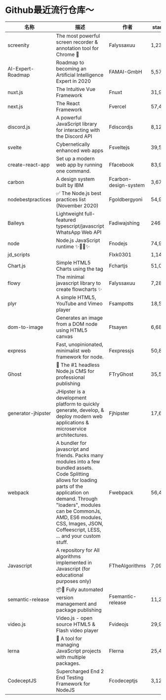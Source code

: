 # Github最近流行仓库～

| 名称  | 描述  | 作者  | star量 | 地址  |
| --- | --- | --- | ----- | --- |
| screenity | The most powerful screen recorder & annotation tool for Chrome 🎥 | Falyssaxuu | 1,231 | https://github.com/alyssaxuu/screenity
AI-Expert-Roadmap | Roadmap to becoming an Artificial Intelligence Expert in 2020 | FAMAI-GmbH | 5,575 | https://github.com/AMAI-GmbH/AI-Expert-Roadmap
nuxt.js | The Intuitive Vue Framework | Fnuxt | 31,900 | https://github.com/nuxt/nuxt.js
next.js | The React Framework | Fvercel | 57,432 | https://github.com/vercel/next.js
discord.js | A powerful JavaScript library for interacting with the Discord API | Fdiscordjs | 8,122 | https://github.com/discordjs/discord.js
svelte | Cybernetically enhanced web apps | Fsveltejs | 39,586 | https://github.com/sveltejs/svelte
create-react-app | Set up a modern web app by running one command. | Ffacebook | 83,928 | https://github.com/facebook/create-react-app
carbon | A design system built by IBM | Fcarbon-design-system | 3,677 | https://github.com/carbon-design-system/carbon
nodebestpractices | ✅ The Node.js best practices list (November 2020) | Fgoldbergyoni | 54,919 | https://github.com/goldbergyoni/nodebestpractices
Baileys | Lightweight full-featured typescript/javascript WhatsApp Web API | Fadiwajshing | 246 | https://github.com/adiwajshing/Baileys
node | Node.js JavaScript runtime ✨🐢🚀✨ | Fnodejs | 74,918 | https://github.com/nodejs/node
jd_scripts |  | Flxk0301 | 1,148 | https://github.com/lxk0301/jd_scripts
Chart.js | Simple HTML5 Charts using the <canvas> tag | Fchartjs | 51,065 | https://github.com/chartjs/Chart.js
flowy | The minimal javascript library to create flowcharts ✨ | Falyssaxuu | 7,286 | https://github.com/alyssaxuu/flowy
plyr | A simple HTML5, YouTube and Vimeo player | Fsampotts | 18,572 | https://github.com/sampotts/plyr
dom-to-image | Generates an image from a DOM node using HTML5 canvas | Ftsayen | 6,687 | https://github.com/tsayen/dom-to-image
express | Fast, unopinionated, minimalist web framework for node. | Fexpressjs | 50,891 | https://github.com/expressjs/express
Ghost | 👻 The #1 headless Node.js CMS for professional publishing | FTryGhost | 35,509 | https://github.com/TryGhost/Ghost
generator-jhipster | JHipster is a development platform to quickly generate, develop, & deploy modern web applications & microservice architectures. | Fjhipster | 17,645 | https://github.com/jhipster/generator-jhipster
webpack | A bundler for javascript and friends. Packs many modules into a few bundled assets. Code Splitting allows for loading parts of the application on demand. Through "loaders", modules can be CommonJs, AMD, ES6 modules, CSS, Images, JSON, Coffeescript, LESS, ... and your custom stuff. | Fwebpack | 56,474 | https://github.com/webpack/webpack
Javascript | A repository for All algorithms implemented in Javascript (for educational purposes only) | FTheAlgorithms | 7,099 | https://github.com/TheAlgorithms/Javascript
semantic-release | 📦🚀 Fully automated version management and package publishing | Fsemantic-release | 11,203 | https://github.com/semantic-release/semantic-release
video.js | Video.js - open source HTML5 & Flash video player | Fvideojs | 29,984 | https://github.com/videojs/video.js
lerna | 🐉 A tool for managing JavaScript projects with multiple packages. | Flerna | 25,452 | https://github.com/lerna/lerna
CodeceptJS | Supercharged End 2 End Testing Framework for NodeJS | Fcodeceptjs | 3,121 | https://github.com/codeceptjs/CodeceptJS |

